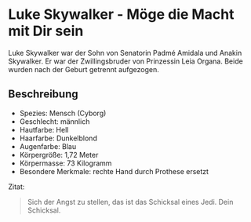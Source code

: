 # Luke Skywalker - Möge die Macht mit Dir sein
Luke Skywalker war der Sohn von Senatorin Padmé Amidala und Anakin Skywalker. Er war der Zwillingsbruder von Prinzessin Leia Organa. Beide wurden nach der Geburt getrennt aufgezogen.

## Beschreibung
* Spezies: Mensch (Cyborg)
* Geschlecht: männlich
* Hautfarbe: Hell
* Haarfarbe: Dunkelblond
* Augenfarbe: Blau
* Körpergröße: 1,72 Meter
* Körpermasse: 73 Kilogramm
* Besondere Merkmale: rechte Hand durch Prothese ersetzt

Zitat:
> Sich der Angst zu stellen, das ist das Schicksal eines Jedi. Dein Schicksal.

